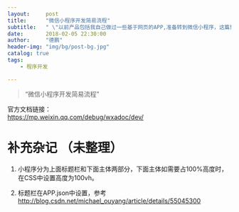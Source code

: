 ```yaml
---
layout:     post
title:      "微信小程序开发简易流程"
subtitle:   " \"以前产品包括我自己做过一些基于网页的APP,准备转到微信小程序，这篇博客用来做简要流程记录\""
date:       2018-02-05 22:30:00
author:     "德鹏"
header-img: "img/bg/post-bg.jpg"
catalog: true
tags:
    - 程序开发

---
```


> “微信小程序开发简易流程”

官方文档链接：  
https://mp.weixin.qq.com/debug/wxadoc/dev/  

# 补充杂记  （未整理）
1.	小程序分为上面标题栏和下面主体两部分，下面主体如需要占100%高度时，在CSS中设置高度为100vh。  

2.	标题栏在APP.json中设置，参考
http://blog.csdn.net/michael_ouyang/article/details/55045300  

